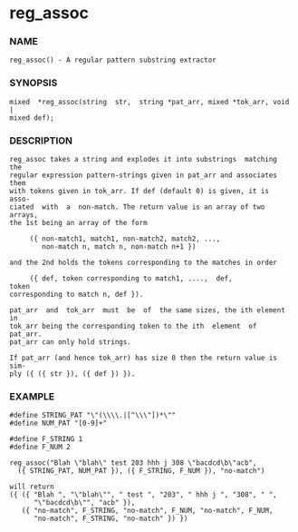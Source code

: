 # reg_assoc

### NAME

    reg_assoc() - A regular pattern substring extractor

### SYNOPSIS

    mixed  *reg_assoc(string  str,  string *pat_arr, mixed *tok_arr, void |
    mixed def);

### DESCRIPTION

    reg_assoc takes a string and explodes it into substrings  matching  the
    regular expression pattern-strings given in pat_arr and associates them
    with tokens given in tok_arr. If def (default 0) is given, it is  asso‐
    ciated  with  a  non-match. The return value is an array of two arrays,
    the 1st being an array of the form

         ({ non-match1, match1, non-match2, match2, ...,
            non-match n, match n, non-match n+1 })

    and the 2nd holds the tokens corresponding to the matches in order

         ({ def, token corresponding to match1, ....,  def,           token
    corresponding to match n, def }).

    pat_arr  and  tok_arr  must  be  of  the same sizes, the ith element in
    tok_arr being the corresponding token to the ith  element  of  pat_arr.
    pat_arr can only hold strings.

    If pat_arr (and hence tok_arr) has size 0 then the return value is sim‐
    ply ({ ({ str }), ({ def }) }).

### EXAMPLE

    #define STRING_PAT "\"(\\\\.|[^\\\"])*\""
    #define NUM_PAT "[0-9]+"

    #define F_STRING 1
    #define F_NUM 2

    reg_assoc("Blah \"blah\" test 203 hhh j 308 \"bacdcd\b\"acb",
      ({ STRING_PAT, NUM_PAT }), ({ F_STRING, F_NUM }), "no-match")

    will return
    ({ ({ "Blah ", "\"blah\"", " test ", "203", " hhh j ", "308", " ",
          "\"bacdcd\b\"", "acb" }),
       ({ "no-match", F_STRING, "no-match", F_NUM, "no-match", F_NUM,
          "no-match", F_STRING, "no-match" }) })

